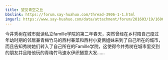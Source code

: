 ```yaml
---
title: 望见青空之丘
bbslink: https://forum.say-huahuo.com/thread-3906-1-1.html
imgurl: https://www.say-huahuo.com/data/attachment/forum/201603/19/160049jjj5scn7mnv3mcmh.jpg
---
```


今井秀树在城市就读私立famille学院的第二年春天，突然曾经在乡村陪自己度过年幼时期的邻居兼青梅竹马的西村春菜和西村小夏俩姐妹来到了自己所在的城市，而且告知秀树她们转入了自己所在的Famille学院，这使得今井秀树在城市里交到的朋友并且陪他玩的青梅竹马速水伊织醋意大发……<!--more-->
